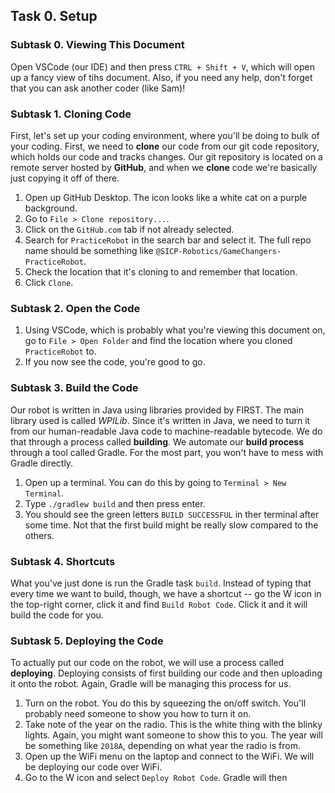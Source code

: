 ## Task 0. Setup

### Subtask 0. Viewing This Document
Open VSCode (our IDE) and then press `CTRL + Shift + V`, which will open up a fancy view of tihs document. Also, if you need any help, don't forget that you can ask another coder (like Sam)!

### Subtask 1. Cloning Code
First, let's set up your coding environment, where you'll be doing to bulk of your coding. First, we need to **clone** our code from our git code repository, which holds our code and tracks changes. Our git repository is located on a remote server hosted by **GitHub**, and when we **clone** code we're basically just copying it off of there.

1. Open up GitHub Desktop. The icon looks like a white cat on a purple background.
2. Go to `File > Clone repository...`.
3. Click on the `GitHub.com` tab if not already selected.
4. Search for `PracticeRobot` in the search bar and select it. The full repo name should be something like `@SICP-Robotics/GameChangers-PracticeRobot`.
5. Check the location that it's cloning to and remember that location.
6. Click `Clone`.

### Subtask 2. Open the Code
1. Using VSCode, which is probably what you're viewing this document on, go to `File > Open Folder` and find the location where you cloned `PracticeRobot` to.
2. If you now see the code, you're good to go.

### Subtask 3. Build the Code
Our robot is written in Java using libraries provided by FIRST. The main library used is called *WPILib*. Since it's written in Java, we need to turn it from our human-readable Java code to machine-readable bytecode. We do that through a process called **building**. We automate our **build process** through a tool called Gradle. For the most part, you won't have to mess with Gradle directly.

1. Open up a terminal. You can do this by going to `Terminal > New Terminal`.
2. Type `./gradlew build` and then press enter.
3. You should see the green letters `BUILD SUCCESSFUL` in ther terminal after some time. Not that the first build might be really slow compared to the others.

### Subtask 4. Shortcuts
What you've just done is run the Gradle task `build`. Instead of typing that every time we want to build, though, we have a shortcut -- go the W icon in the top-right corner, click it and find `Build Robot Code`. Click it and it will build the code for you.

### Subtask 5. Deploying the Code
To actually put our code on the robot, we will use a process called **deploying**. Deploying consists of first building our code and then uploading it onto the robot. Again, Gradle will be managing this process for us.

1. Turn on the robot. You do this by squeezing the on/off switch. You'll probably need someone to show you how to turn it on.
2. Take note of the year on the radio. This is the white thing with the blinky lights. Again, you might want someone to show this to you. The year will be something like `2018A`, depending on what year the radio is from.
3. Open up the WiFi menu on the laptop and connect to the WiFi. We will be deploying our code over WiFi.
4. Go to the W icon and select `Deploy Robot Code`. Gradle will then 